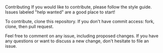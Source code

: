 Contributing
If you would like to contribute, please follow the style guide. Issues labeled "help wanted" are a good place to start!

To contribute, clone this repository. If you don't have commit access: fork, clone, then pull request.

Feel free to comment on any issue, including proposed changes. If you have any questions or want to discuss a new change, don't hesitate to file an issue.